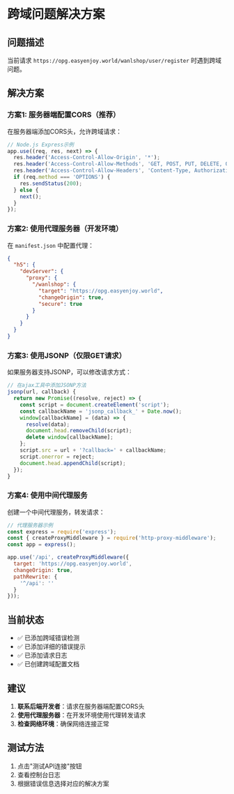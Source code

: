 # 跨域问题解决方案

## 问题描述
当前请求 `https://opg.easyenjoy.world/wanlshop/user/register` 时遇到跨域问题。

## 解决方案

### 方案1: 服务器端配置CORS（推荐）
在服务器端添加CORS头，允许跨域请求：

```javascript
// Node.js Express示例
app.use((req, res, next) => {
  res.header('Access-Control-Allow-Origin', '*');
  res.header('Access-Control-Allow-Methods', 'GET, POST, PUT, DELETE, OPTIONS');
  res.header('Access-Control-Allow-Headers', 'Content-Type, Authorization, X-Requested-With');
  if (req.method === 'OPTIONS') {
    res.sendStatus(200);
  } else {
    next();
  }
});
```

### 方案2: 使用代理服务器（开发环境）
在 `manifest.json` 中配置代理：

```json
{
  "h5": {
    "devServer": {
      "proxy": {
        "/wanlshop": {
          "target": "https://opg.easyenjoy.world",
          "changeOrigin": true,
          "secure": true
        }
      }
    }
  }
}
```

### 方案3: 使用JSONP（仅限GET请求）
如果服务器支持JSONP，可以修改请求方式：

```javascript
// 在ajax工具中添加JSONP方法
jsonp(url, callback) {
  return new Promise((resolve, reject) => {
    const script = document.createElement('script');
    const callbackName = 'jsonp_callback_' + Date.now();
    window[callbackName] = (data) => {
      resolve(data);
      document.head.removeChild(script);
      delete window[callbackName];
    };
    script.src = url + '?callback=' + callbackName;
    script.onerror = reject;
    document.head.appendChild(script);
  });
}
```

### 方案4: 使用中间代理服务
创建一个中间代理服务，转发请求：

```javascript
// 代理服务器示例
const express = require('express');
const { createProxyMiddleware } = require('http-proxy-middleware');
const app = express();

app.use('/api', createProxyMiddleware({
  target: 'https://opg.easyenjoy.world',
  changeOrigin: true,
  pathRewrite: {
    '^/api': ''
  }
}));
```

## 当前状态
- ✅ 已添加跨域错误检测
- ✅ 已添加详细的错误提示
- ✅ 已添加请求日志
- ✅ 已创建跨域配置文档

## 建议
1. **联系后端开发者**：请求在服务器端配置CORS头
2. **使用代理服务器**：在开发环境使用代理转发请求
3. **检查网络环境**：确保网络连接正常

## 测试方法
1. 点击"测试API连接"按钮
2. 查看控制台日志
3. 根据错误信息选择对应的解决方案
